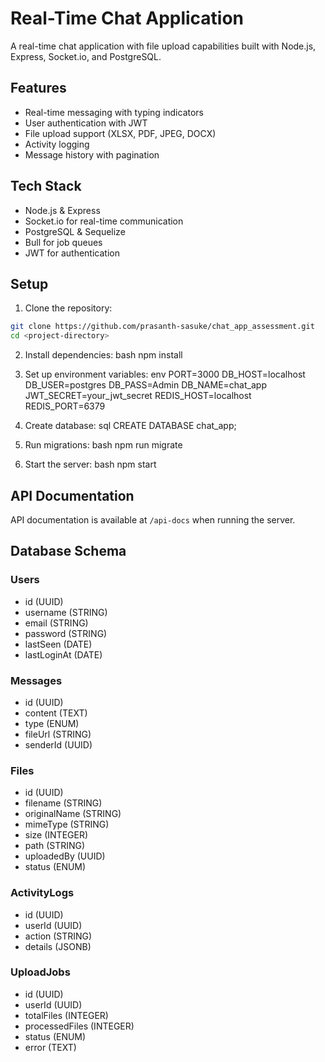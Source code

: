 # Real-Time Chat Application

A real-time chat application with file upload capabilities built with Node.js, Express, Socket.io, and PostgreSQL.

## Features
- Real-time messaging with typing indicators
- User authentication with JWT
- File upload support (XLSX, PDF, JPEG, DOCX)
- Activity logging
- Message history with pagination

## Tech Stack
- Node.js & Express
- Socket.io for real-time communication
- PostgreSQL & Sequelize
- Bull for job queues
- JWT for authentication

## Setup

1. Clone the repository:

```bash
git clone https://github.com/prasanth-sasuke/chat_app_assessment.git
cd <project-directory>
```

2. Install dependencies:
bash
npm install


3. Set up environment variables:
env
PORT=3000
DB_HOST=localhost
DB_USER=postgres
DB_PASS=Admin
DB_NAME=chat_app
JWT_SECRET=your_jwt_secret
REDIS_HOST=localhost
REDIS_PORT=6379

4. Create database:
sql
CREATE DATABASE chat_app;


5. Run migrations:
bash
npm run migrate


6. Start the server:
bash
npm start


## API Documentation

API documentation is available at `/api-docs` when running the server.

## Database Schema

### Users
- id (UUID)
- username (STRING)
- email (STRING)
- password (STRING)
- lastSeen (DATE)
- lastLoginAt (DATE)

### Messages
- id (UUID)
- content (TEXT)
- type (ENUM)
- fileUrl (STRING)
- senderId (UUID)

### Files
- id (UUID)
- filename (STRING)
- originalName (STRING)
- mimeType (STRING)
- size (INTEGER)
- path (STRING)
- uploadedBy (UUID)
- status (ENUM)

### ActivityLogs
- id (UUID)
- userId (UUID)
- action (STRING)
- details (JSONB)

### UploadJobs
- id (UUID)
- userId (UUID)
- totalFiles (INTEGER)
- processedFiles (INTEGER)
- status (ENUM)
- error (TEXT)
